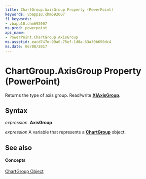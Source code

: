 ```yaml
---
title: ChartGroup.AxisGroup Property (PowerPoint)
keywords: vbapp10.chm692007
f1_keywords:
- vbapp10.chm692007
ms.prod: powerpoint
api_name:
- PowerPoint.ChartGroup.AxisGroup
ms.assetid: eacd747e-99a0-75ef-1d8a-63a30b690dc4
ms.date: 06/08/2017
---
```



# ChartGroup.AxisGroup Property (PowerPoint)

Returns the type of axis group. Read/write  **[XlAxisGroup](PowerPoint.XlAxisGroup.md)**.


## Syntax

 _expression_. **AxisGroup**

 _expression_ A variable that represents a **[ChartGroup](PowerPoint.ChartGroup.md)** object.


## See also


#### Concepts


[ChartGroup Object](PowerPoint.ChartGroup.md)

